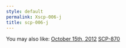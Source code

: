 ```yaml
---
style: default
permalink: Xscp-006-j
title: scp-006-j
---
```

You may also like:
[October 15th, 2012](http://scp-wiki.net/october-15th-2012)
[SCP-870](http://scp-wiki.net/scp-870)